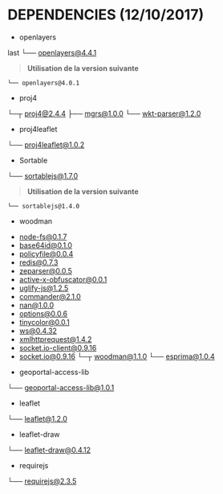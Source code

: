 # DEPENDENCIES (12/10/2017)

* openlayers

last
└── openlayers@4.4.1

> **Utilisation de la version suivante**
```
└── openlayers@4.0.1
```

* proj4

└─┬ proj4@2.4.4
  ├── mgrs@1.0.0
  └── wkt-parser@1.2.0

* proj4leaflet

└── proj4leaflet@1.0.2

* Sortable

└── sortablejs@1.7.0

> **Utilisation de la version suivante**
```
└── sortablejs@1.4.0
```

* woodman

- node-fs@0.1.7
- base64id@0.1.0
- policyfile@0.0.4
- redis@0.7.3
- zeparser@0.0.5
- active-x-obfuscator@0.0.1
- uglify-js@1.2.5
- commander@2.1.0
- nan@1.0.0
- options@0.0.6
- tinycolor@0.0.1
- ws@0.4.32
- xmlhttprequest@1.4.2
- socket.io-client@0.9.16
- socket.io@0.9.16
└─┬ woodman@1.1.0
  └── esprima@1.0.4

* geoportal-access-lib

└── geoportal-access-lib@1.0.1

* leaflet

└── leaflet@1.2.0

* leaflet-draw

└── leaflet-draw@0.4.12

* requirejs

└── requirejs@2.3.5
